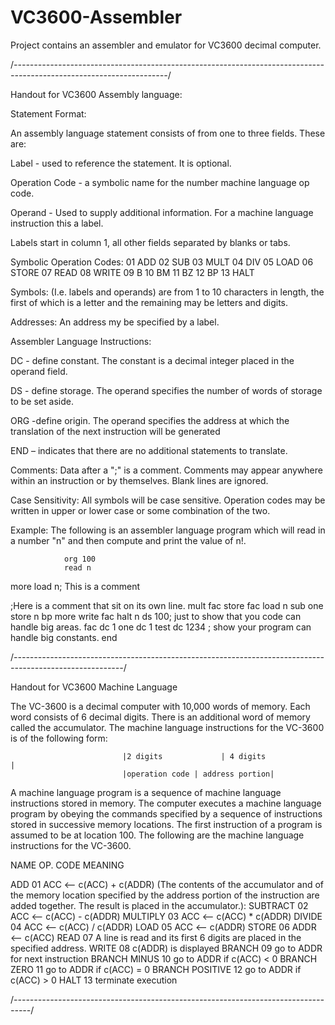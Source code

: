 # VC3600-Assembler


Project contains an assembler and emulator for VC3600 decimal computer.

/*--------------------------------------------------------------------------------------------------------------------*/

Handout for VC3600 Assembly language:

Statement Format:

An assembly language statement consists of from one to three fields.  These are:

Label - used to reference the statement.  It is optional.

Operation Code - a symbolic name for the number machine language op code.

Operand - Used to supply additional information.  For a machine language instruction this a label.

Labels start in column 1, all other fields separated by blanks or tabs.

Symbolic Operation Codes:
01 ADD        02 SUB     03 MULT     04 DIV     05 LOAD
06 STORE    07 READ  08 WRITE     09 B        10 BM
11 BZ           12 BP        13 HALT

Symbols: (I.e. labels and operands) are from 1 to 10 characters in length, the first of which is a letter and the remaining may be letters and digits.

Addresses:
An address my be specified by a label.

Assembler Language Instructions:

DC - define constant. The constant is a decimal integer placed in the operand field.

DS - define storage. The operand specifies the number of words of storage to be set aside.

ORG -define origin. The operand specifies the address at which the translation of the next instruction will be generated

END – indicates that there are no additional statements to translate.

Comments: 
Data after a ";" is a comment. Comments may appear anywhere within an instruction or by themselves. Blank lines are ignored.

Case Sensitivity:
All symbols will be case sensitive.  Operation codes may be written in upper or lower case or some combination of the two.

Example: 
The following is an assembler language program which will read in a number "n" and then compute and print the value of n!.
 

                org 100
                read n
more        load n; This is a comment

;Here is a comment that sit on its own line.
                mult fac
                store fac
                load n
                sub one
                store n
                bp more
                write fac
                halt
n              ds 100; just to show that you code can handle big areas.
fac           dc 1
one          dc 1
test          dc 1234 ; show your program can handle big constants.
                end
                
/*---------------------------------------------------------------------------------------------------------*/

Handout for VC3600 Machine Language

The VC-3600 is a decimal computer with 10,000 words of memory. Each word consists of 6 decimal digits. There is an additional word of memory called the accumulator. The machine language instructions for the VC-3600 is of the following form:

                             |2 digits             | 4 digits             | 
                             |operation code | address portion|

A machine language program is a sequence of machine language instructions stored in memory. The computer executes a machine language program by obeying the commands specified by a sequence of instructions stored in successive memory locations. The first instruction of a program is assumed to be at location 100. The following are the machine language instructions for the VC-3600.

NAME           OP. CODE     MEANING

ADD                     01           ACC <-- c(ACC) + c(ADDR)   (The contents of the accumulator and of the memory location specified by the address portion of the instruction are added together. The result is placed in the accumulator.): 
SUBTRACT         02            ACC <-- c(ACC) - c(ADDR) 
MULTIPLY           03            ACC <-- c(ACC) * c(ADDR) 
DIVIDE                 04            ACC <-- c(ACC) / c(ADDR) 
LOAD                   05            ACC <-- c(ADDR) 
STORE                06            ADDR <-- c(ACC) 
READ                   07            A line is read and its first 6 digits are placed in the specified address. 
WRITE                 08            c(ADDR) is displayed 
BRANCH              09           go to ADDR for next instruction 
BRANCH MINUS 10            go to ADDR if c(ACC) < 0 
BRANCH ZERO   11           go to ADDR if c(ACC) = 0 
BRANCH POSITIVE 12       go to ADDR if c(ACC) > 0 
HALT                    13           terminate execution


/*----------------------------------------------------------------------------------*/
